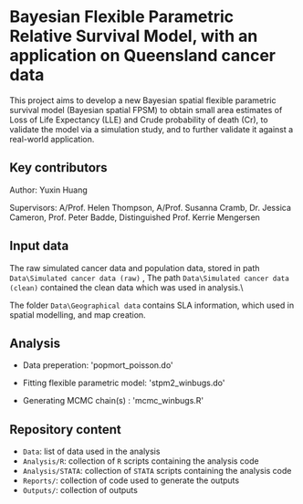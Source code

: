 # Bayesian Flexible Parametric Relative Survival Model, with an application on Queensland cancer data 

This project aims to develop a new Bayesian spatial flexible parametric survival
model (Bayesian spatial FPSM) to obtain small area estimates of Loss of Life Expectancy
(LLE) and Crude probability of death (Cr), to validate the model via a simulation study, and
to further validate it against a real-world application.

## Key contributors

Author: Yuxin Huang

Supervisors:
A/Prof. Helen Thompson,
A/Prof. Susanna Cramb,
Dr. Jessica Cameron,
Prof. Peter Badde,
Distinguished Prof. Kerrie Mengersen

## Input data

The raw simulated cancer data and population data, stored in path `Data\Simulated cancer data (raw)` ,
The path `Data\Simulated cancer data (clean)` contained the clean data which was used in analysis.\\

The folder `Data\Geographical data` contains SLA information, which used in spatial modelling, and map creation.


## Analysis

- Data preperation: 'popmort_poisson.do'

- Fitting flexible parametric model: 'stpm2_winbugs.do'

- Generating MCMC chain(s) : 'mcmc_winbugs.R'

## Repository content

- `Data`: list of data used in the analysis
- `Analysis/R`: collection of `R` scripts containing the analysis code
- `Analysis/STATA`: collection of `STATA` scripts containing the analysis code
- `Reports/`: collection of code used to generate the outputs
- `Outputs/`: collection of outputs
